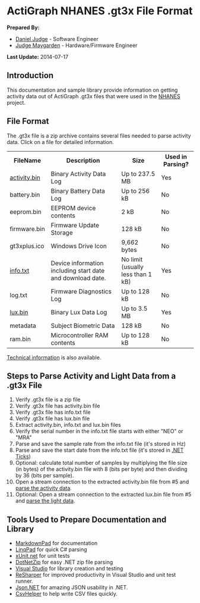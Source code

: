 # ActiGraph NHANES .gt3x File Format

**Prepared By:**

* [Daniel Judge](https://github.com/dwjref "Daniel's GitHub Profile") - Software Engineer
* [Judge Maygarden](https://github.com/jmaygarden "Judge's GitHub Profile") - Hardware/Firmware Engineer

**Last Update:** 2014-07-17

## Introduction

This documentation and sample library provide information on getting activity data out of ActiGraph .gt3x files that were used in the [NHANES](http://www.cdc.gov/nchs/nhanes.htm) project. 

## File Format

The .gt3x file is a zip archive contains several files needed to parse activity data. Click on a file for detailed information.

<table>
  <tr>
    <th>FileName</th>
    <th>Description</th>
	<th>Size</th>
	<th>Used in Parsing?</th>
  </tr>
  <tr>
    <td><a href="fileformats/activity.bin.md">activity.bin</a></td>
    <td>Binary Activity Data Log</td>
	<td>Up to 237.5 MB</td>
	<td>Yes</td>
  </tr>
  <tr>
    <td>battery.bin</td>
    <td>Binary Battery Data Log</td>
	<td>Up to 256 kB</td>
	<td>No</td>
  </tr>
  <tr>
    <td>eeprom.bin</td>
    <td>EEPROM device contents</td>
	<td>2 kB</td>
	<td>No</td>
  </tr>
  <tr>
    <td>firmware.bin</td>
    <td>Firmware Update Storage</td>
	<td>128 kB</td>
	<td>No</td>
  </tr>
  <tr>
    <td>gt3xplus.ico</td>
    <td>Windows Drive Icon</td>
	<td>9,662 bytes</td>
	<td>No</td>
  </tr>
  <tr>
    <td><a href="fileformats/info.txt.md">info.txt</a></td>
    <td>Device information including start date and download date.</td>
	<td>No limit (usually less than 1 kB)</td>
	<td>Yes</td>
  </tr>
  <tr>
    <td>log.txt</td>
    <td>Firmware Diagnostics Log</td>
	<td>Up to 128 kB</td>
	<td>No</td>
  </tr>
  <tr>
    <td><a href="fileformats/lux.bin.md">lux.bin</a></td>
    <td>Binary Lux Data Log</td>
	<td>Up to 3.5 MB</td>
	<td>Yes</td>
  </tr>
  <tr>
    <td>metadata</td>
    <td>Subject Biometric Data</td>
	<td>128 kB</td>
	<td>No</td>
  </tr>
  <tr>
    <td>ram.bin</td>
    <td>Microcontroller RAM contents</td>
	<td>Up to 128 kB</td>
	<td>No</td>
  </tr>
</table>

[Technical information](technical.md) is also available.

## Steps to Parse Activity and Light Data from a .gt3x File

1. Verify .gt3x file is a zip file
2. Verify .gt3x file has activity.bin file
3. Verify .gt3x file has info.txt file
4. Verify .gt3x file has lux.bin file
5. Extract activity.bin, info.txt and lux.bin files
6. Verify the serial number in the info.txt file starts with either "NEO" or "MRA"
7. Parse and save the sample rate from the info.txt file (it's stored in Hz)
8. Parse and save the start date from the info.txt file (it's stored in [.NET Ticks](technical.md))
9. Optional: calculate total number of samples by multiplying the file size (in bytes) of the activity.bin file with 8 (bits per byte) and then dividing by 36 (bits per sample).
10. Open a stream connection to the extracted activity.bin file from #5 and [parse the activity data](fileformats/activity.bin.md).
11. Optional: Open a stream connection to the extracted lux.bin file from #5 and [parse the light data](fileformats/lux.bin.md).

## Tools Used to Prepare Documentation and Library ##
- [MarkdownPad](http://markdownpad.com/ "MarkdownPad site") for documentation
- [LinqPad](http://www.linqpad.net/ "Linqpad site") for quick C# parsing
- [xUnit.net](https://github.com/xunit/xunit "xunit site") for unit tests
- [DotNetZip](https://github.com/haf/DotNetZip.Semverd/ "dotnetzip site") for easy .NET zip file parsing
- [Visual Studio](http://www.visualstudio.com/ "visual studio site") for library creation and testing 
- [ReSharper](http://www.jetbrains.com/resharper/ "resharper site") for improved productivity in Visual Studio and unit test runner.
- [Json.NET](http://james.newtonking.com/json "json dot net site") for amazing JSON usability in .NET.
- [CsvHelper](https://github.com/JoshClose/CsvHelper "csv helper site") to help write CSV files quickly.